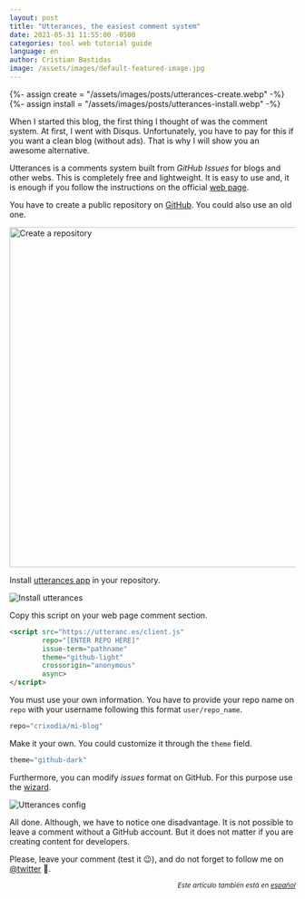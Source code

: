 ```yaml
---
layout: post
title: "Utterances, the easiest comment system"
date: 2021-05-31 11:55:00 -0500
categories: tool web tutorial guide
language: en
author: Cristian Bastidas
image: /assets/images/default-featured-image.jpg
---
```

{%- assign create = "/assets/images/posts/utterances-create.webp" -%}
{%- assign install = "/assets/images/posts/utterances-install.webp" -%}

When I started this blog, the first thing I thought of was the comment system. At first, I went with Disqus. Unfortunately, you have to pay for this if you want a clean blog (without ads). That is why I will show you an awesome alternative.

Utterances is a comments system built from *GitHub Issues* for blogs and other webs. This is completely free and lightweight. It is easy to use and, it is enough if you follow the instructions on the official [web page](https://utteranc.es/).

You have to create a public repository on [GitHub](https://github.com). You could also use an old one.

<img src="{{- create | relative_url -}}" alt="Create a repository" width="600px" style="display:block; margin-left: auto; margin-right:auto;">

Install [utterances app](https://github.com/apps/utterances) in your repository.

<img src="{{- install | relative_url -}}" alt="Install utterances" width="auto" style="display:block; margin-left: auto; margin-right:auto;">

Copy this script on your web page comment section.

```html
<script src="https://utteranc.es/client.js"
        repo="[ENTER REPO HERE]"
        issue-term="pathname"
        theme="github-light"
        crossorigin="anonymous"
        async>
</script>
```

You must use your own information. You have to provide your repo name on `repo` with your username following this format `user/repo_name`.

```javascript
repo="crixodia/mi-blog"
```
Make it your own. You could customize it through the `theme` field.

```javascript
theme="github-dark"
```

Furthermore, you can modify *issues* format on GitHub. For this purpose use the [wizard](https://utteranc.es/).

<img src="https://i.imgur.com/LJz21uP.gif" alt="Utterances config" width="auto" style="display:block; margin-left: auto; margin-right:auto;">

All done. Although, we have to notice one disadvantage. It is not possible to leave a comment without a GitHub account. But it does not matter if you are creating content for developers.

Please, leave your comment (test it 😉), and do not forget to follow me on [@twitter](htpps://twitter.com/crixodia) 🧐.

<div style="margin-left: auto; text-align:right;">
<i><small>
Este artículo también está en <a href="{{ site.baseurl }}{% link _posts/2021-04-30-utterances-guide.markdown %}">español</a>
</small></i>
</div>